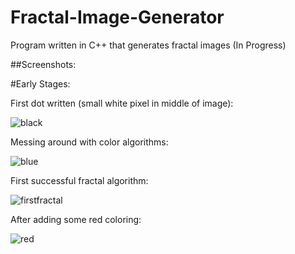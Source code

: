 # Fractal-Image-Generator

Program written in C++ that generates fractal images (In Progress)

##Screenshots:

#Early Stages:

First dot written (small white pixel in middle of image):

![black](https://user-images.githubusercontent.com/24645219/44756907-5974f200-aae1-11e8-9975-aa24977c0dde.jpg)

Messing around with color algorithms:

![blue](https://user-images.githubusercontent.com/24645219/44756908-5a0d8880-aae1-11e8-8f92-bd01be321ed4.jpg)

First successful fractal algorithm:

![firstfractal](https://user-images.githubusercontent.com/24645219/44756909-5a0d8880-aae1-11e8-92a9-d2ac8129dcc0.jpg)

After adding some red coloring:

![red](https://user-images.githubusercontent.com/24645219/44757203-bae99080-aae2-11e8-96dd-6418557c2cc3.jpg)
